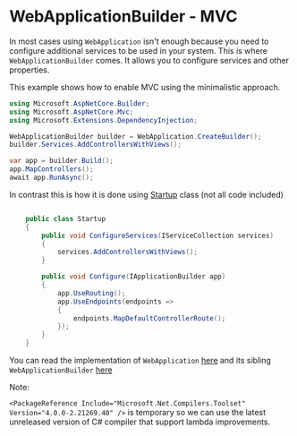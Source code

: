 # WebApplicationBuilder - MVC

In most cases using ```WebApplication``` isn't enough because you need to configure additional services to be used in your system. This is where ```WebApplicationBuilder``` comes. It allows you to configure services and other properties.

This example shows how to enable MVC using the minimalistic approach.

``` csharp
using Microsoft.AspNetCore.Builder;
using Microsoft.AspNetCore.Mvc;
using Microsoft.Extensions.DependencyInjection;

WebApplicationBuilder builder = WebApplication.CreateBuilder();
builder.Services.AddControllersWithViews();

var app = builder.Build();
app.MapControllers();
await app.RunAsync();
```

In contrast this is how it is done using [Startup](/projects/mvc/hello-world/src/Program.cs) class (not all code included)

``` csharp

    public class Startup
    {
        public void ConfigureServices(IServiceCollection services)
        {
            services.AddControllersWithViews();
        }

        public void Configure(IApplicationBuilder app)
        {
            app.UseRouting();
            app.UseEndpoints(endpoints =>
            {
                endpoints.MapDefaultControllerRoute();
            });
        }
    }
```

You can read the implementation of ```WebApplication``` [here](https://github.com/dotnet/aspnetcore/blob/main/src/DefaultBuilder/src/WebApplication.cs) and its sibling ```WebApplicationBuilder``` [here](https://github.com/dotnet/aspnetcore/blob/main/src/DefaultBuilder/src/WebApplicationBuilder.cs)

Note:

```<PackageReference Include="Microsoft.Net.Compilers.Toolset" Version="4.0.0-2.21269.40" />``` is temporary so we can use the latest unreleased version of C# compiler that support lambda improvements.

